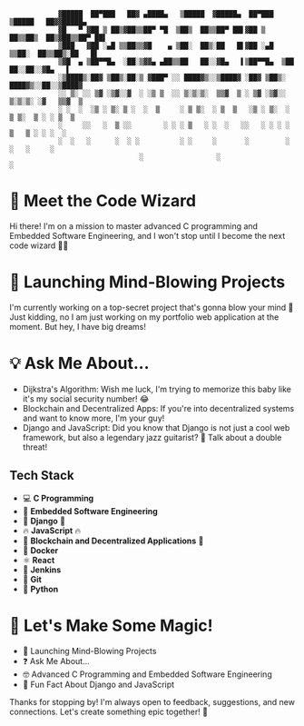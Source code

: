 
                ▓█████  ██▀███   ██▓ ▄████▄   ▒█████  ▓█████▄  ██▀███   ▒█████   ██▓▓█████▄ 
                ▓█   ▀ ▓██ ▒ ██▒▓██▒▒██▀ ▀█  ▒██▒  ██▒▒██▀ ██▌▓██ ▒ ██▒▒██▒  ██▒▓██▒▒██▀ ██▌
                ▒███   ▓██ ░▄█ ▒▒██▒▒▓█    ▄ ▒██░  ██▒░██   █▌▓██ ░▄█ ▒▒██░  ██▒▒██▒░██   █▌
                ▒▓█  ▄ ▒██▀▀█▄  ░██░▒▓▓▄ ▄██▒▒██   ██░░▓█▄   ▌▒██▀▀█▄  ▒██   ██░░██░░▓█▄   ▌
                ░▒████▒░██▓ ▒██▒░██░▒ ▓███▀ ░░ ████▓▒░░▒████▓ ░██▓ ▒██▒░ ████▓▒░░██░░▒████▓ 
                ░░ ▒░ ░░ ▒▓ ░▒▓░░▓  ░ ░▒ ▒  ░░ ▒░▒░▒░  ▒▒▓  ▒ ░ ▒▓ ░▒▓░░ ▒░▒░▒░ ░▓   ▒▒▓  ▒ 
                ░ ░  ░  ░▒ ░ ▒░ ▒ ░  ░  ▒     ░ ▒ ▒░  ░ ▒  ▒   ░▒ ░ ▒░  ░ ▒ ▒░  ▒ ░ ░ ▒  ▒ 
                ░     ░░   ░  ▒ ░░        ░ ░ ░ ▒   ░ ░  ░   ░░   ░ ░ ░ ░ ▒   ▒ ░ ░ ░  ░ 
                ░  ░   ░      ░  ░ ░          ░ ░     ░       ░         ░ ░   ░     ░    
                                    ░                  ░                             ░      


# 🤖 Meet the Code Wizard

Hi there! I'm on a mission to master advanced C programming and Embedded Software Engineering, and I won't stop until I become the next code wizard 🧙‍♂️

# 🚀 Launching Mind-Blowing Projects

I'm currently working on a top-secret project that's gonna blow your mind 🤯 Just kidding, no I am just working on my portfolio web application at the moment. But hey, I have big dreams! 

# 💡 Ask Me About...

- Dijkstra's Algorithm: Wish me luck, I'm trying to memorize this baby like it's my social security number! 😂 
- Blockchain and Decentralized Apps: If you're into decentralized systems and want to know more, I'm your guy! 
- Django and JavaScript: Did you know that Django is not just a cool web framework, but also a legendary jazz guitarist? 🎸 Talk about a double threat!

## Tech Stack

- 💻 **C Programming**
- 🔧 **Embedded Software Engineering**
- 🚀 **Django** :snake:
- 🔥 **JavaScript** :fire:
- 🔗 **Blockchain and Decentralized Applications** :link:
- 🐳 **Docker**
- ⚛️ **React**
- 🌊 **Jenkins**
- 💾 **Git**
- 🐍 **Python**

# 🎉 Let's Make Some Magic!

- :rocket: Launching Mind-Blowing Projects
- :question: Ask Me About...
- :nerd_face: Advanced C Programming and Embedded Software Engineering
- :musical_note: Fun Fact About Django and JavaScript

Thanks for stopping by! I'm always open to feedback, suggestions, and new connections. Let's create something epic together! 🚀


                                              
                                                                                                                                                        
